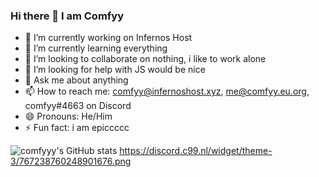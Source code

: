 ### Hi there 👋 I am Comfyy

- 🔭 I’m currently working on Infernos Host
- 🌱 I’m currently learning everything
- 👯 I’m looking to collaborate on nothing, i like to work alone
- 🤔 I’m looking for help with JS would be nice 
- 💬 Ask me about anything
- 📫 How to reach me: comfyy@infernoshost.xyz, me@comfyy.eu.org, comfyy#4663 on Discord
- 😄 Pronouns: He/Him
- ⚡ Fun fact: i am epiccccc

![comfyyy's GitHub stats](https://github-readme-stats.vercel.app/api?username=comfyyy&show_icons=true&theme=radical)
https://discord.c99.nl/widget/theme-3/767238760248901676.png


